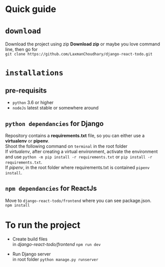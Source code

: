 # Quick guide

# `download`
Download the project using zip **Download zip** or maybe you love command line, then go for <br>
`git clone https://github.com/LaxmanChoudhary/django-react-todo.git`

# `installations`
## **pre-requisits**
- `python` 3.6 or higher <br>
- `nodeJs` latest stable or somewhere around <br>

## `python dependancies` for Django

Repository contains a **requirements.txt** file, so you can either use a **virtualenv** or **pipenv**. <br>
Shoot the following command on `terminal` in the root folder <br>
If *virtualenv*, after creating a virtual environment, activate the environment and use `python -m pip install -r requirements.txt` or `pip install -r requirements.txt`. <br>
If *pipenv*, in the root folder where requirements.txt is contained `pipenv install`. <br>

## `npm dependancies` for ReactJs

Move to `django-react-todo/frontend` where you can see package.json. <br>
`npm install`

# To run the project
- Create build files <br>
in *django-react-todo/frontend* `npm run dev`

- Run Django server <br>
in root folder `python manage.py runserver`
